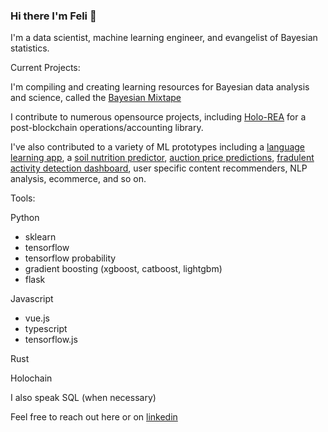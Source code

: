 ### Hi there I'm Feli 👋

I'm a data scientist, machine learning engineer, and evangelist of Bayesian statistics.

Current Projects:

I'm compiling and creating learning resources for Bayesian data analysis and science, called the [Bayesian Mixtape](https://github.com/oro13/bayesian-mixtape)

I contribute to numerous opensource projects, including [Holo-REA](https://github.com/holo-rea/holo-rea) for a post-blockchain operations/accounting library.

I've also contributed to a variety of ML prototypes including a [language learning app](github.com/oro13/language-app-ml), a [soil nutrition predictor](github.com/oro13/soil-health-prediction), [auction price predictions](github.com/oro13/a-bulldozer-named-desire/), [fradulent activity detection dashboard](github.com/oro13/fraud-detection), user specific content recommenders, NLP analysis, ecommerce, and so on.

Tools:

Python

- sklearn
- tensorflow
- tensorflow probability
- gradient boosting (xgboost, catboost, lightgbm)
- flask

Javascript

- vue.js
- typescript
- tensorflow.js

Rust

Holochain

I also speak SQL (when necessary)

Feel free to reach out here or on [linkedin](https://www.linkedin.com/in/fgentle/)

<!--
![contact info](./resumeheader.png)
**oro13/oro13** is a ✨ _special_ ✨ repository because its `README.md` (this file) appears on your GitHub profile.

Here are some ideas to get you started:

- 🔭 I’m currently working on ...
- 🌱 I’m currently learning ...
- 👯 I’m looking to collaborate on ...
- 🤔 I’m looking for help with ...
- 💬 Ask me about ...
- 📫 How to reach me: ...
- 😄 Pronouns: ...
- ⚡ Fun fact: ...
-->
